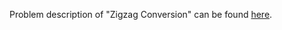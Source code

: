 Problem description of "Zigzag Conversion" can be found [here](https://leetcode.com/problems/zigzag-conversion/).
